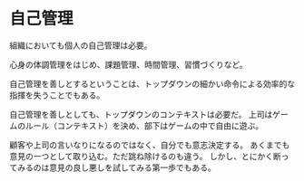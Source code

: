 # 自己管理

組織においても個人の自己管理は必要。

心身の体調管理をはじめ、課題管理、時間管理、習慣づくりなど。

自己管理を善しとするということは、トップダウンの細かい命令による効率的な指揮を失うことでもある。

自己管理を善しとしても、トップダウンのコンテキストは必要だ。
上司はゲームのルール（コンテキスト）を決め、部下はゲームの中で自由に遊ぶ。

顧客や上司の言いなりになるのではなく、自分でも意志決定する。
あくまでも意見の一つとして取り込む。ただ跳ね除けるのも違う。
しかし、とにかく断ってみるのは意見の良し悪しを試してみる第一歩でもある。
